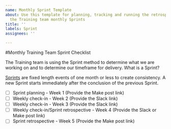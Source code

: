 ```yaml
---
name: Monthly Sprint Template
about: Use this template for planning, tracking and running the retrospective for
  the Training team monthly Sprints
title: ''
labels: Sprint
assignees: ''

---
```


#Monthly Training Team Sprint Checklist

The Training team is using the Sprint method to determine what we are working on and to determine our timeframe for delivery.
What is a Sprint?

[Sprints](https://www.scrum.org/resources/what-is-a-sprint-in-scrum) are fixed length events of one month or less to create consistency. A new Sprint starts immediately after the conclusion of the previous Sprint.    
    
- [ ] Sprint planning - Week 1 (Provide the Make post link)
- [ ] Weekly check-in - Week 2 (Provide the Slack link)
- [ ] Weekly check-in - Week 3 (Provide the Slack link)
- [ ] Weekly check-in/Sprint retrospective - Week 4 (Provide the Slack or Make post link)
- [ ] Sprint retrospective - Week 5 (Provide the Make post link)
